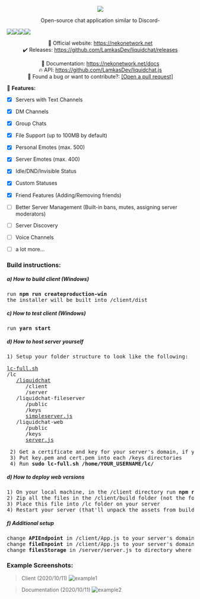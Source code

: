 <p align="center">
<img src="https://qtlamkas.why-am-i-he.re/eWPzV8.png">
</p>

<p align="center">
Open-source chat application similar to Discord-
</p>

<p align="center" style="display :flex;">
<img src="https://img.shields.io/github/workflow/status/LamkasDev/liquidchat/Node.js%20CI"/>
<img src="https://img.shields.io/github/downloads/LamkasDev/liquidchat/total"/>
<img src="https://img.shields.io/github/contributors/LamkasDev/liquidchat"/>
<img src="https://img.shields.io/uptimerobot/ratio/7/m786204603-8c2555ef72f2fddab53b181a"/>
</p>

<p align="center">
💛 Official website: <a href="https://nekonetwork.net">https://nekonetwork.net</a>
<br/>
✔️ Releases: <a href="https://github.com/LamkasDev/liquidchat/releases  ">https://github.com/LamkasDev/liquidchat/releases</a>  
</p>

<p align="center">
📓 Documentation: <a href="https://nekonetwork.net/docs">https://nekonetwork.net/docs</a>
<br/>
🔥 API: <a href="https://github.com/LamkasDev/liquidchat.js">https://github.com/LamkasDev/liquidchat.js</a>  
<br/>
🔴 Found a bug or want to contribute?:
<a href="https://github.com/LamkasDev/liquidchat/pulls">[Open a pull request]</a>
</p>


🏁 **Features:**
- [x] Servers with Text Channels
- [x] DM Channels
- [x] Group Chats
- [x] File Support (up to 100MB by default)
- [x] Personal Emotes (max. 500)
- [x] Server Emotes (max. 400)
- [x] Idle/DND/Invisible Status
- [x] Custom Statuses
- [x] Friend Features (Adding/Removing friends)
- [ ] Better Server Management (Built-in bans, mutes, assigning server moderators)
- [ ] Server Discovery
- [ ] Voice Channels
- [ ]  a lot more...


### Build instructions:
##### a) How to build client (Windows)
<pre>
run <b>npm run createproduction-win</b>
the installer will be built into /client/dist
</pre>

##### c) How to test client (Windows)
<pre>
run <b>yarn start</b>
</pre>

##### d) How to host server yourself
<pre>
1) Setup your folder structure to look like the following:

<a href="https://pastebin.com/1pNnc6EA">lc-full.sh</a>
/lc
   <a href="https://github.com/LamkasDev/liquidchat/archive/master.zip">/liquidchat<a/>
      /client
      /server
   /liquidchat-fileserver
      /public
      /keys
      <a href="https://pastebin.com/VWsgQmCP">simpleserver.js</a>
   /liquidchat-web
      /public
      /keys
      <a href="https://pastebin.com/zXxF1PGx">server.js</a>
  
 2) Get a certificate and key for your server's domain, if you don't have one already
 3) Put key.pem and cert.pem into each /keys directories
 4) Run <b>sudo lc-full.sh /home/YOUR_USERNAME/lc/</b>
</pre>

##### d) How to deploy web versions
<pre>
1) On your local machine, in the /client directory run <b>npm run build</b>
2) Zip all the files in the /client/build folder (not the folder) into a file named build.zip
3) Place this file into /lc folder on your server
4) Restart your server (that'll unpack the assets from build.zip and place them into /liquidchat-web/public)
</pre>

##### f) Additional setup
<pre>
change <b>APIEndpoint</b> in /client/App.js to your server's domain:8080  
change <b>fileEnpoint</b> in /client/App.js to your server's domain:8081  
change <b>filesStorage</b> in /server/server.js to directory where you run your file server 
</pre>

### Example Screenshots:  
> Client (2020/10/11)
![example1](https://qtlamkas.why-am-i-he.re/4h4YAh.png)

> Documentation (2020/10/11)
![example2](https://qtlamkas.why-am-i-he.re/3LsFwA.png)
